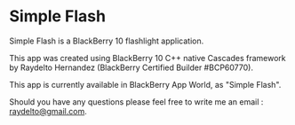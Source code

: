 # Simple Flash

Simple Flash is a BlackBerry 10 flashlight application.

This app was created using BlackBerry 10 C++ native Cascades framework by Raydelto Hernandez (BlackBerry Certified Builder #BCP60770). 

This app is currently available in BlackBerry App World, as "Simple Flash".

Should you have any questions please feel free to write me an email : raydelto@gmail.com.
